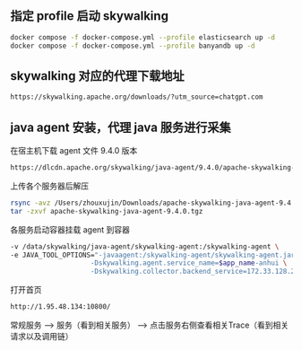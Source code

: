 ## 指定 profile 启动 skywalking
```bash
docker compose -f docker-compose.yml --profile elasticsearch up -d
docker compose -f docker-compose.yml --profile banyandb up -d
```

## skywalking 对应的代理下载地址

```bash
https://skywalking.apache.org/downloads/?utm_source=chatgpt.com
```

## java agent 安装，代理 java 服务进行采集

在宿主机下载 agent 文件 9.4.0 版本
```bash
https://dlcdn.apache.org/skywalking/java-agent/9.4.0/apache-skywalking-java-agent-9.4.0.tgz
```

上传各个服务器后解压
```bash
rsync -avz /Users/zhouxujin/Downloads/apache-skywalking-java-agent-9.4.0.tgz root@1.95.68.241:/data/skywalking/java-agent 
tar -zxvf apache-skywalking-java-agent-9.4.0.tgz
```

各服务启动容器挂载 agent 到容器
```bash
-v /data/skywalking/java-agent/skywalking-agent:/skywalking-agent \
-e JAVA_TOOL_OPTIONS="-javaagent:/skywalking-agent/skywalking-agent.jar \
                    -Dskywalking.agent.service_name=$app_name-anhui \
                    -Dskywalking.collector.backend_service=172.33.128.23:11800" \
```

打开首页
```bash
http://1.95.48.134:10800/
```
常规服务 --> 服务（看到相关服务） --> 点击服务右侧查看相关Trace（看到相关请求以及调用链）
